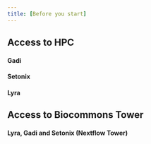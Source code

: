 ```yaml
---
title: [Before you start]
---
```


## Access to HPC
#### Gadi
#### Setonix
#### Lyra

## Access to Biocommons Tower
#### Lyra, Gadi and Setonix (Nextflow Tower)
